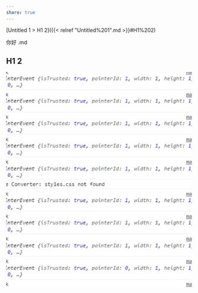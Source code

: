 ```yaml
---
share: true
---
```


[Untitled 1 > H1 2]({{< relref "Untitled%201".md >}}#H1%202)

你好 .md
## H1 2
![你好](1.webp)
